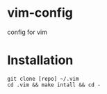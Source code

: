 vim-config
==========

config for vim

Installation
============
```
git clone [repo] ~/.vim
cd .vim && make intall && cd -
```

